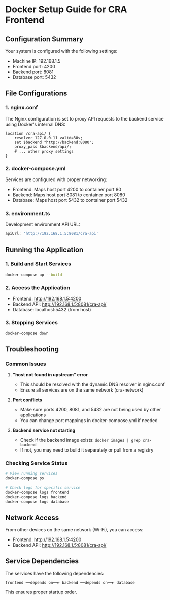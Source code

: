 # Docker Setup Guide for CRA Frontend

## Configuration Summary
Your system is configured with the following settings:
- Machine IP: 192.168.1.5
- Frontend port: 4200
- Backend port: 8081
- Database port: 5432

## File Configurations

### 1. nginx.conf
The Nginx configuration is set to proxy API requests to the backend service using Docker's internal DNS:
```nginx
location /cra-api/ {
    resolver 127.0.0.11 valid=30s;
    set $backend "http://backend:8080";
    proxy_pass $backend/api/;
    # ... other proxy settings
}
```

### 2. docker-compose.yml
Services are configured with proper networking:
- Frontend: Maps host port 4200 to container port 80
- Backend: Maps host port 8081 to container port 8080
- Database: Maps host port 5432 to container port 5432

### 3. environment.ts
Development environment API URL:
```typescript
apiUrl: 'http://192.168.1.5:8081/cra-api'
```

## Running the Application

### 1. Build and Start Services
```bash
docker-compose up --build
```

### 2. Access the Application
- Frontend: http://192.168.1.5:4200
- Backend API: http://192.168.1.5:8081/cra-api/
- Database: localhost:5432 (from host)

### 3. Stopping Services
```bash
docker-compose down
```

## Troubleshooting

### Common Issues

1. **"host not found in upstream" error**
   - This should be resolved with the dynamic DNS resolver in nginx.conf
   - Ensure all services are on the same network (cra-network)

2. **Port conflicts**
   - Make sure ports 4200, 8081, and 5432 are not being used by other applications
   - You can change port mappings in docker-compose.yml if needed

3. **Backend service not starting**
   - Check if the backend image exists: `docker images | grep cra-backend`
   - If not, you may need to build it separately or pull from a registry

### Checking Service Status
```bash
# View running services
docker-compose ps

# Check logs for specific service
docker-compose logs frontend
docker-compose logs backend
docker-compose logs database
```

## Network Access
From other devices on the same network (Wi-Fi), you can access:
- Frontend: http://192.168.1.5:4200
- Backend API: http://192.168.1.5:8081/cra-api/

## Service Dependencies
The services have the following dependencies:
```
frontend ──depends on──► backend ──depends on──► database
```

This ensures proper startup order.